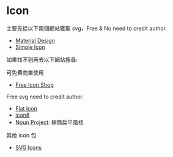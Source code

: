 # Icon

主要先從以下兩個網站獲取 svg，Free & No need to credit author.

- [Material Design](https://material.io/resources/icons/?style=baseline)
- [Simple Icon](https://simpleicons.org/)

如果找不到再去以下網站搜尋:

可免費商業使用

- [Free Icon Shop](https://freeiconshop.com/)

Free svg need to credit author.

- [Flat Icon](https://www.flaticon.com/)
- [icon8](https://icons8.com/)
- [Noun Project](https://thenounproject.com/): 極簡扁平風格

其他 icon 包

- [SVG Icons](http://svgicons.sparkk.fr/)
